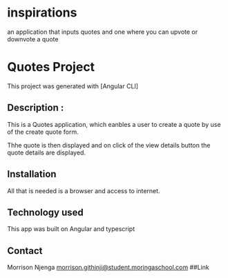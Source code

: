 # inspirations
an application that  inputs quotes and one where you can upvote or downvote a quote
# Quotes Project

This project was generated with [Angular CLI]

## Description :

This is a Quotes application, which eanbles a user to create  a quote by use of the create quote form.

Thhe quote is then displayed and on click of the view details button the quote details are  displayed.

## Installation

All that is needed is a browser and access to internet.

## Technology used

This app was built on Angular and typescript


## Contact
Morrison Njenga
morrison.githinji@student.moringaschool.com
##Link
